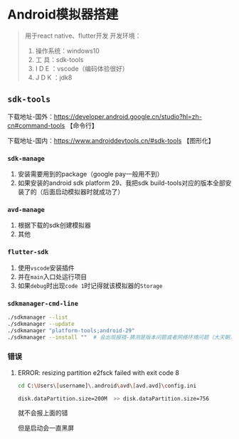 # Android模拟器搭建

> 用于react native、flutter开发
> 开发环境：
>
>  1. 操作系统：windows10
>  2. 工    具：sdk-tools
>  3. I  D  E ：vscode（编码体验很好）
>  4. J  D  K ：jdk8

## `sdk-tools`

下载地址-国外：https://developer.android.google.cn/studio?hl=zh-cn#command-tools 【命令行】

下载地址-国内：https://www.androiddevtools.cn/#sdk-tools 【图形化】

### `sdk-manage`

1. 安装需要用到的package（google pay一般用不到）
2. 如果安装的android sdk platform 29、我把sdk build-tools对应的版本全部安装了的（后面启动模拟器时就成功了）

### `avd-manage`

1. 根据下载的sdk创建模拟器
2. 其他

### `flutter-sdk`

1. 使用`vscode`安装插件
2. 并在`main`入口处运行项目
3. 如果`debug`时出现`code 1`时记得就该模拟器的`Storage`

### `sdkmanager-cmd-line`

```sh
./sdkmanager --list
./sdkmanager --update
./sdkmanager "platform-tools;android-29"
./sdkmanager --install ""  # 会出现报错-猜测是版本问题或者网络环境问题（大天朝）
```



### 错误

 1. ERROR: resizing partition e2fsck failed with exit code 8

    ```sh
    cd C:\Users\[username]\.android\avd\[avd.avd]\config.ini
    
    disk.dataPartition.size=200M  >> disk.dataPartition.size=756
    ```

    就不会报上面的错

    但是启动会一直黑屏

    

    

